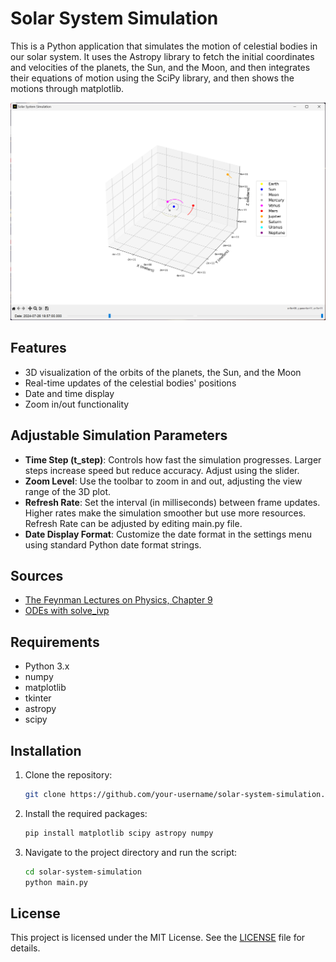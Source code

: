 # Solar System Simulation

This is a Python application that simulates the motion of celestial bodies in our solar system. It uses the Astropy library to fetch the initial coordinates and velocities of the planets, the Sun, and the Moon, and then integrates their equations of motion using the SciPy library, and then shows the motions through matplotlib.

![IMAGE](./screenshot.png)


## Features

- 3D visualization of the orbits of the planets, the Sun, and the Moon
- Real-time updates of the celestial bodies' positions
- Date and time display
- Zoom in/out functionality

## Adjustable Simulation Parameters

- **Time Step (t_step)**: Controls how fast the simulation progresses. Larger steps increase speed but reduce accuracy. Adjust using the slider.
- **Zoom Level**: Use the toolbar to zoom in and out, adjusting the view range of the 3D plot.
- **Refresh Rate**: Set the interval (in milliseconds) between frame updates. Higher rates make the simulation smoother but use more resources. Refresh Rate can be adjusted by editing main.py file.
- **Date Display Format**: Customize the date format in the settings menu using standard Python date format strings.

## Sources

* [The Feynman Lectures on Physics, Chapter 9](https://www.feynmanlectures.caltech.edu/I_09.html)
* [ODEs with solve_ivp](https://jdbburg.com/classes/Sp24Phy5300-JB/notebooks/Reference/ODEs_with_solve_ivp.html)


## Requirements
- Python 3.x
- numpy
- matplotlib
- tkinter
- astropy
- scipy

## Installation
1. Clone the repository:
   ```sh
   git clone https://github.com/your-username/solar-system-simulation.git
2. Install the required packages: 
    ```sh
    pip install matplotlib scipy astropy numpy
3. Navigate to the project directory and run the script:
    ```sh
    cd solar-system-simulation
    python main.py

## License
This project is licensed under the MIT License. See the [LICENSE](/LICENSE) file for details.
